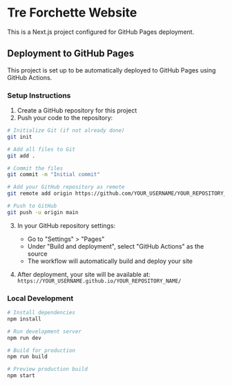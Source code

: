 # Tre Forchette Website

This is a Next.js project configured for GitHub Pages deployment.

## Deployment to GitHub Pages

This project is set up to be automatically deployed to GitHub Pages using GitHub Actions.

### Setup Instructions

1. Create a GitHub repository for this project
2. Push your code to the repository:

```bash
# Initialize Git (if not already done)
git init

# Add all files to Git
git add .

# Commit the files
git commit -m "Initial commit"

# Add your GitHub repository as remote
git remote add origin https://github.com/YOUR_USERNAME/YOUR_REPOSITORY_NAME.git

# Push to GitHub
git push -u origin main
```

3. In your GitHub repository settings:
   - Go to "Settings" > "Pages"
   - Under "Build and deployment", select "GitHub Actions" as the source
   - The workflow will automatically build and deploy your site

4. After deployment, your site will be available at:
   `https://YOUR_USERNAME.github.io/YOUR_REPOSITORY_NAME/`

### Local Development

```bash
# Install dependencies
npm install

# Run development server
npm run dev

# Build for production
npm run build

# Preview production build
npm start
```
